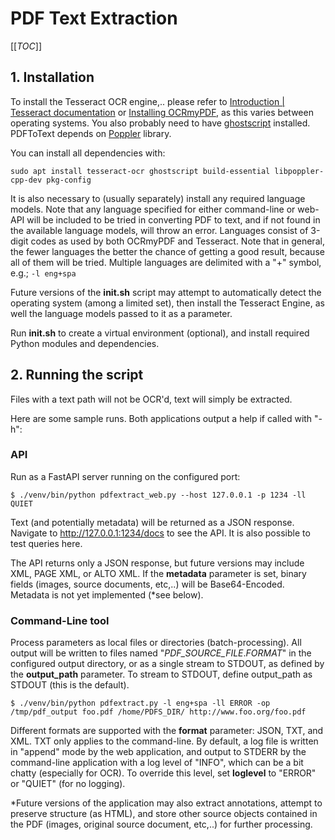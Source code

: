 # PDF Text Extraction

[[_TOC_]]

## 1. Installation

To install the Tesseract OCR engine,.. please refer to [Introduction | Tesseract documentation](https://tesseract-ocr.github.io/tessdoc/Installation.html) or [Installing OCRmyPDF](https://ocrmypdf.readthedocs.io/en/latest/installation.html), as this varies between operating systems. You also probably need to have [ghostscript](https://www.ghostscript.com/) installed. PDFToText depends on 
[Poppler](https://poppler.freedesktop.org/) library.

You can install all dependencies with:
```
sudo apt install tesseract-ocr ghostscript build-essential libpoppler-cpp-dev pkg-config
```

It is also necessary to (usually separately) install any required language models. Note that any language specified for either command-line or web-API will be included to be tried in converting PDF to text, and if not found in the available language models, will throw an error. Languages consist of 3-digit codes as used by both OCRmyPDF and Tesseract. Note that in general, the fewer languages the better the chance of getting a good result, because all of them will be tried. Multiple languages are delimited with a "+" symbol, e.g.; `-l eng+spa`

Future versions of the __init.sh__ script may attempt to automatically detect the operating system (among a limited set), then install the Tesseract Engine, as well the language models passed to it as a parameter.

Run __init.sh__ to create a virtual environment (optional), and install required Python modules and dependencies.

## 2. Running the script

Files with a text path will not be OCR'd, text will simply be extracted.

Here are some sample runs. Both applications output a help if called with "-h":

### API

Run as a FastAPI server running on the configured port:

`$ ./venv/bin/python pdfextract_web.py --host 127.0.0.1 -p 1234 -ll QUIET`

Text (and potentially metadata) will be returned as a JSON response.
Navigate to http://127.0.0.1:1234/docs to see the API. It is also possible to test queries here.

The API returns only a JSON response, but future versions may include XML, PAGE XML, or ALTO XML. If the **metadata** parameter is set, binary fields (images, source documents, etc,..) will be Base64-Encoded. Metadata is not yet implemented (*see below).

### Command-Line tool

Process parameters as local files or directories (batch-processing). All output will be written to files named "*PDF_SOURCE_FILE*.*FORMAT*" in the configured output directory, or as a single stream to STDOUT, as defined by the **output_path** parameter. To stream to STDOUT, define output_path as STDOUT (this is the default).

`$ ./venv/bin/python pdfextract.py -l eng+spa -ll ERROR -op /tmp/pdf_output foo.pdf /home/PDFS_DIR/ http://www.foo.org/foo.pdf`

Different formats are supported with the **format** parameter: JSON, TXT, and XML. TXT only applies to the command-line. By default, a log file is written in "append" mode by the web application, and output to STDERR by the command-line application with a log level of "INFO", which can be a bit chatty (especially for OCR). To override this level, set **loglevel** to "ERROR" or "QUIET" (for no logging).

*Future versions of the application may also extract annotations, attempt to preserve structure (as HTML), and store other source objects contained in the PDF (images, original source document, etc,..) for further processing.

